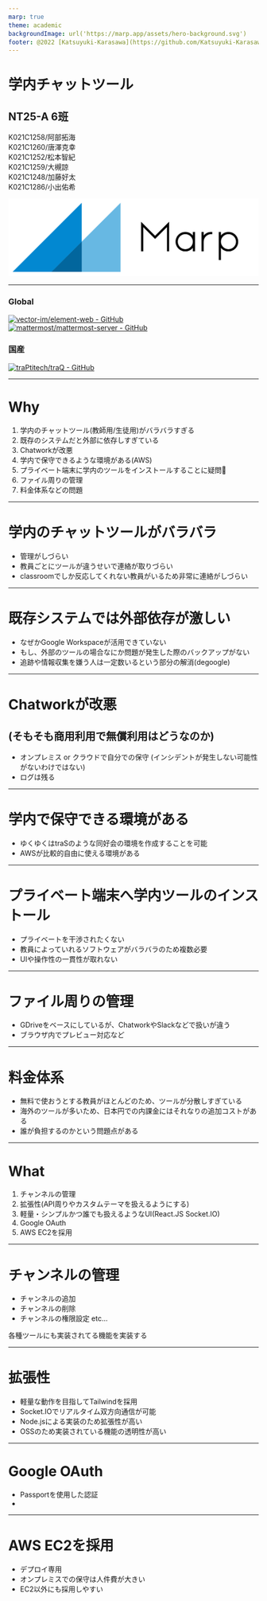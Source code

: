 ```yaml
---
marp: true
theme: academic
backgroundImage: url('https://marp.app/assets/hero-background.svg')
footer: @2022 [Katsuyuki-Karasawa](https://github.com/Katsuyuki-Karasawa)
---
```

<!-- _class: lead -->

# 学内チャットツール
## NT25-A 6班


K021C1258/阿部拓海  
K021C1260/唐澤克幸  
K021C1252/松本智紀  
K021C1259/大槻諒  
K021C1248/加藤好太  
K021C1286/小出佑希  


![bg opacity : 100% auto](https://github.com/marp-team/marp/raw/main/marp.png)

---
<!-- _header: 先行研究 -->
### Global
[![vector-im/element-web - GitHub](https://gh-card.dev/repos/vector-im/element-web.svg)](https://github.com/vector-im/element-web)
[![mattermost/mattermost-server - GitHub](https://gh-card.dev/repos/mattermost/mattermost-server.svg)](https://github.com/mattermost/mattermost-server)

### 国産
[![traPtitech/traQ - GitHub](https://gh-card.dev/repos/traPtitech/traQ.svg)](https://github.com/traPtitech/traQ)


---


# Why

1. 学内のチャットツール(教師用/生徒用)がバラバラすぎる
2. 既存のシステムだと外部に依存しすぎている
3. Chatworkが改悪
4. 学内で保守できるような環境がある(AWS)
5. プライベート端末に学内のツールをインストールすることに疑問:thinking:
6. ファイル周りの管理
7. 料金体系などの問題

---

# 学内のチャットツールがバラバラ
* 管理がしづらい
* 教員ごとにツールが違うせいで連絡が取りづらい
* classroomでしか反応してくれない教員がいるため非常に連絡がしづらい
---

# 既存システムでは外部依存が激しい
* なぜかGoogle Workspaceが活用できていない
* もし、外部のツールの場合なにか問題が発生した際のバックアップがない
* 追跡や情報収集を嫌う人は一定数いるという部分の解消(degoogle)
---

# Chatworkが改悪
## (そもそも商用利用で無償利用はどうなのか)
* オンプレミス or クラウドで自分での保守
(インシデントが発生しない可能性がないわけではない)
* ログは残る
---

# 学内で保守できる環境がある
* ゆくゆくはtraSのような同好会の環境を作成することを可能
* AWSが比較的自由に使える環境がある

---

# プライベート端末へ学内ツールのインストール
* プライベートを干渉されたくない
* 教員によっていれるソフトウェアがバラバラのため複数必要
* UIや操作性の一貫性が取れない
---

# ファイル周りの管理
* GDriveをベースにしているが、ChatworkやSlackなどで扱いが違う
* ブラウザ内でプレビュー対応など

---

# 料金体系
* 無料で使おうとする教員がほとんどのため、ツールが分散しすぎている
* 海外のツールが多いため、日本円での内課金にはそれなりの追加コストがある
* 誰が負担するのかという問題点がある
　
---

# What
1. チャンネルの管理
2. 拡張性(API周りやカスタムテーマを扱えるようにする)
3. 軽量・シンプルかつ誰でも扱えるようなUI(React.JS Socket.IO)
4. Google OAuth
6. AWS EC2を採用

---

# チャンネルの管理
* チャンネルの追加
* チャンネルの削除
* チャンネルの権限設定
etc...

各種ツールにも実装されてる機能を実装する

---

# 拡張性
* 軽量な動作を目指してTailwindを採用
* Socket.IOでリアルタイム双方向通信が可能
* Node.jsによる実装のため拡張性が高い
* OSSのため実装されている機能の透明性が高い

---

# Google OAuth
* Passportを使用した認証
* 

---

# AWS EC2を採用
* デプロイ専用
* オンプレミスでの保守は人件費が大きい
* EC2以外にも採用しやすい

